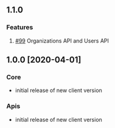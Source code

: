 ## 1.1.0 
### Features
1. [#99](https://github.com/influxdata/influxdb-client-go/pull/99)  Organizations API and Users API

## 1.0.0 [2020-04-01]

### Core

- initial release of new client version

### Apis

- initial release of new client version